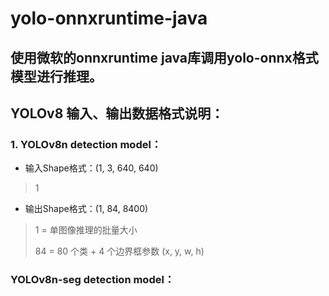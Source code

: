 # yolo-onnxruntime-java

## 使用微软的onnxruntime java库调用yolo-onnx格式模型进行推理。

## YOLOv8 输入、输出数据格式说明：

### 1. YOLOv8n detection model：
- 输入Shape格式：(1, 3, 640, 640)
> 1 

- 输出Shape格式：(1, 84, 8400)
> 1 = 单图像推理的批量大小
> 
> 84 = 80 个类 + 4 个边界框参数 (x, y, w, h)

### YOLOv8n-seg detection model：
